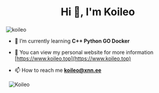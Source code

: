 <h1 align="center">Hi 👋, I'm Koileo</h1>
<h3 align="center"></h3>

<p align="left"> <img src="https://count.getloli.com/get/@:koileo" alt="koileo" /> </p>


- 🌱 I’m currently learning **C++ Python GO Docker**

- 📝 You can view my personal website for more information [https://www.koileo.top](https://www.koileo.top)

- 📫 How to reach me **koileo@xnn.ee**


<p>&nbsp;&nbsp;<img align="center" src="https://github-readme-stats.vercel.app/api?username=Koileo&show_icons=true&locale=en" alt="Koileo" /></p>


